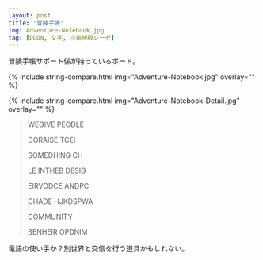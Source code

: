 ```yaml
---
layout: post
title: "冒険手帳"
img: Adventure-Notebook.jpg
tag: [DDON, 文字, 白竜神殿レーゼ]
---
```


冒険手帳サポート係が持っているボード。

{% include string-compare.html img="Adventure-Notebook.jpg" overlay="" %}

{% include string-compare.html img="Adventure-Notebook-Detail.jpg" overlay="" %}

> WEGIVE PEODLE
>
> DORAISE TCEI
>
> SOMEDHING CH
>
> LE INTHEB DESIG
>
> EIRVODCE ANDPC
>
> CHADE HJKDSPWA
>
> COMMUNITY
>
> SENHEIR OPDNIM

竜語の使い手か？別世界と交信を行う道具かもしれない。

